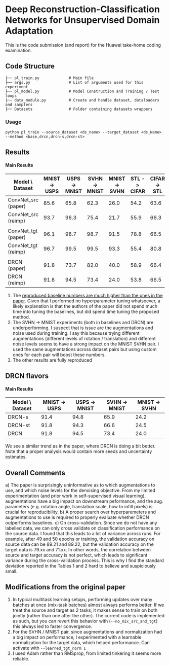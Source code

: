 # Deep Reconstruction-Classification Networks for Unsupervised Domain Adaptation

This is the code submission (and report) for the Huawei take-home coding examination. 

## Code Structure

    ├── pl_train.py             # Main file
    ├── args.py                 # List of arguments used for this experiment
    ├── pl_model.py             # Model Construction and Training / Test loops   
    ├── data_module.py          # Create and handle dataset, dataloaders and samplers 
    ├── Datasets                # Folder containing datasets wrappers 
    
### Usage
```
python pl_train --source_dataset <ds_name> --target_dataset <ds_Name> --method <base,drcn,drcn-s,drcn-st>
```

## Results 

#### Main Results 
| Model  \ Dataset  | MNIST -> USPS  | USPS -> MNIST | SVHN -> MNIST | MNIST -> SVHN | STL -> CIFAR | CIFAR -> STL | 
|-------------------|----------------|---------------|---------------|---------------|--------------|-------------|
| ConvNet_src (paper) | 85.6         | 65.8          | 62.3          | 26.0          | 54.2         | 63.6        |
| ConvNet_src (reimp) | 93.7         | 96.3          | 75.4          | 21.7          | 55.9         | 66.3        |
| | | | | | | |
| ConvNet_tgt (paper) | 96.1         | 98.7          | 98.7          | 91.5          | 78.8         | 66.5        |
| ConvNet_tgt (reimp) | 96.7         | 99.5          | 99.5          | 93.3          | 55.4         | 80.8        |
| | | | | | | |
| DRCN (paper)        | 91.8         | 73.7          | 82.0          | 40.0          | 58.9         | 66.4        | 
| DRCN (reimp)        | 91.8         | 94.5          | 73.4          | 24.0          | 53.8         | 66.5        |


1. The <u>reproduced baseline numbers are much higher than the ones in the paper</u>. Given that I performed no hyperparameter tuning whatsoever, a likely explanation is that the authors of the paper did not spend much time into tuning the baselines, but did spend time tuning the proposed method.
2. The SVHN -> MNIST experiments (both in baselines and DRCN) are underperforming. I suspect that is issue are the augmentations and noise used during training. I say this because trying different augmentations (different levels of rotation / translation) and different noise levels seems to have a strong impact on the MNIST SVHN pair. I used the same augmentations across dataset pairs but using custom ones for each pair will boost these numbers. 
3. The other results are fully reproduced



## DRCN flavors
#### Main Results 
| Model  \ Dataset  | MNIST -> USPS  | USPS -> MNIST | SVHN -> MNIST | MNIST -> SVHN | 
|-------------------|----------------|---------------|---------------|---------------|
| DRCN-s            | 91.4           | 94.8          | 65.9 |  24.2           |
| DRCN-st           | 91.8           | 94.3          | 66.6 |  24.5           |
| DRCN              | 91.8           | 94.5          | 73.4 |  24.0           | 

We see a similar trend as in the paper, where DRCN is doing a bit better. Note that a proper analysis would contain more seeds and uncertainty estimates.



## Overall Comments
a) The paper is surprisingly uninformative as to which augmentations to use, and which noise levels for the denoising objective. From my limited experimentation (and prior work in self-supervised visual learning), augmentations have a big impact on downstream peformance, and the aug. parameters (e.g. rotation angle, translation scale, how to infill pixels) is crucial for reproducibility. 
b) A proper search over hyperparemeters and augmentations to use is required to properly evaluate whether DRCN outperforms baselines. 
c) On cross-validation. Since we do not have any labelled data, we can only cross validate on classification performance on the source data. I found that this leads to a lot of variance across runs. For example, after 49 and 50 epochs or training, the validation accuracy on source data can be 89.21 and 89.22, but the validation accuracy on the target data is 79.xx and 71.xx. In other words, the correlation between source and target accuracy is not perfect, which leads to significant variance during the cross-validation process. This is why I find the standard deviation reported in the Tables 1 and 2 hard to believe and suspiciously small. 


## Modifications from the original paper 
1. In typical multitask learning setups, performing updates over many batches at once (mix-task batches) almost always performs better. If we treat the source and target as 2 tasks, it makes sense to train on both jointly (rather than one after the other). The current code is implemented as such, but you can revert this behavior with (`--no_mix_src_and_tgt`) this always led to faster convergence. 
2. For the SVHN / MNIST pair, since augmentations and normalization had a big impact on performance, I experimented with a learnable normalization for the target data, which helped performance. Can activate with `--learned_tgt_norm 1`
3. I used Adam rather than RMSprop, from limited tinkering it seems more reliable. 

